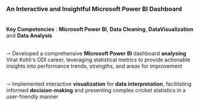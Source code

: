 ### An Interactive and Insightful **Microsoft Power BI** Dashboard<br><br>

**Key Competencies** : **Microsoft Power BI**, **Data Cleaning**, **DataVisualization** and **Data Analysis**<br><br>

⇾ Developed a comprehensive **Microsoft Power BI** dashboard **analysing** Virat Kohli's ODI career, leveraging statistical metrics to provide actionable insights into performance trends, strengths, and areas for improvement<br><br>

⇾ Implemented interactive **visualization** for **data interpretation**, facilitating informed **decision-making** and presenting complex cricket statistics in a user-friendly manner
